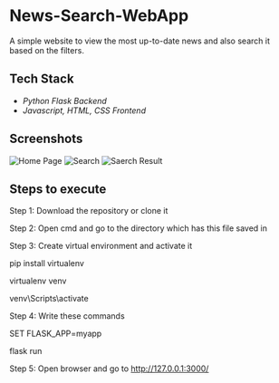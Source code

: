 # News-Search-WebApp
A simple website to view the most up-to-date news and also search it based on the filters.

## Tech Stack
- *Python Flask Backend*
- *Javascript, HTML, CSS Frontend*
  
## Screenshots
![Home Page](https://i.imgur.com/o4WC6je.png)
![Search](https://i.imgur.com/S6Te0Ti.png)
![Saerch Result](https://i.imgur.com/1qTcR2e.png)

## Steps to execute
Step 1: Download the repository or clone it

Step 2: Open cmd and go to the directory which has this file saved in

Step 3: Create virtual environment and activate it

pip install virtualenv

virtualenv venv

venv\Scripts\activate

Step 4: Write these commands

SET FLASK_APP=myapp

flask run

Step 5: Open browser and go to http://127.0.0.1:3000/
